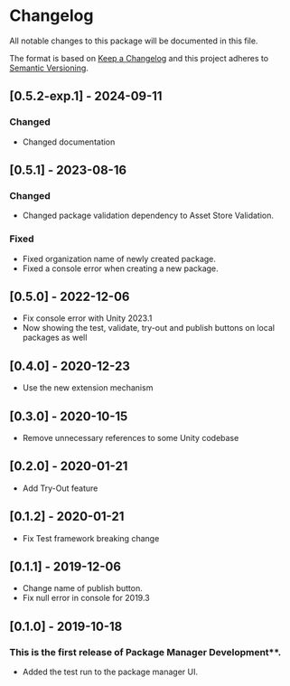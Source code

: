 # Changelog

All notable changes to this package will be documented in this file.

The format is based on [Keep a Changelog](http://keepachangelog.com/en/1.0.0/) and this project adheres to [Semantic Versioning](http://semver.org/spec/v2.0.0.html).



## [0.5.2-exp.1] - 2024-09-11

### Changed

- Changed documentation 

## [0.5.1] - 2023-08-16

### Changed

- Changed package validation dependency to Asset Store Validation.

### Fixed

- Fixed organization name of newly created package.
- Fixed a console error when creating a new package. 

## [0.5.0] - 2022-12-06
- Fix console error with Unity 2023.1
- Now showing the test, validate, try-out and publish buttons on local packages as well

## [0.4.0] - 2020-12-23
- Use the new extension mechanism

## [0.3.0] - 2020-10-15
- Remove unnecessary references to some Unity codebase

## [0.2.0] - 2020-01-21
- Add Try-Out feature

## [0.1.2] - 2020-01-21
- Fix Test framework breaking change

## [0.1.1] - 2019-12-06

- Change name of publish button.
- Fix null error in console for 2019.3

## [0.1.0] - 2019-10-18
### This is the first release of Package Manager Development**.

- Added the test run to the package manager UI.
